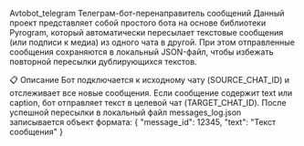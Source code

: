 Avtobot_telegram
Телеграм-бот-перенаправитель сообщений
Данный проект представляет собой простого бота на основе библиотеки Pyrogram, который автоматически пересылает текстовые сообщения (или подписи к медиа) из одного чата в другой. При этом отправленные сообщения сохраняются в локальный JSON-файл, чтобы избежать повторной пересылки дублирующихся текстов.

📋 Описание
Бот подключается к исходному чату (SOURCE_CHAT_ID) и отслеживает все новые сообщения.
Если сообщение содержит text или caption, бот отправляет текст в целевой чат (TARGET_CHAT_ID).
После успешной пересылки в локальный файл messages_log.json записывается объект формата:
{
  "message_id": 12345,
  "text": "Текст сообщения"
}
